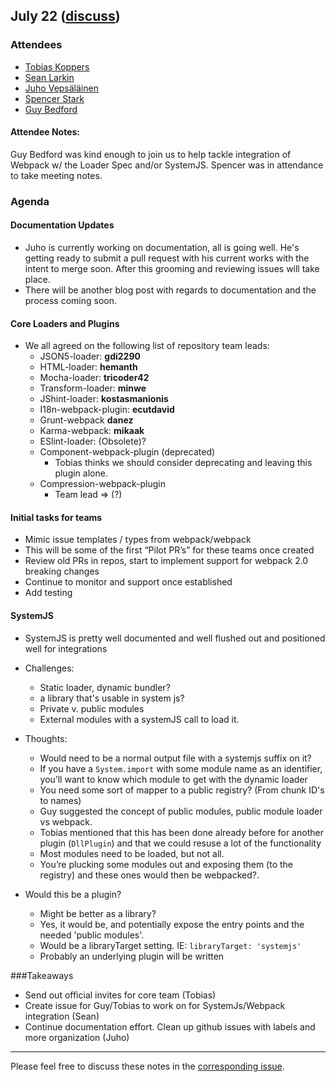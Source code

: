 ## July 22 ([discuss](https://github.com/webpack/meeting-notes/pull/6))

### Attendees

* [Tobias Koppers](https://github.com/sokra)
* [Sean Larkin](http://github.com/thelarkinn)
* [Juho Vepsäläinen](http://github.com/bebraw)
* [Spencer Stark](https://github.com/spencerstark) 
* [Guy Bedford](https://github.com/guybedford)

#### Attendee Notes:
Guy Bedford was kind enough to join us to help tackle integration of Webpack w/ the Loader Spec and/or SystemJS.
Spencer was in attendance to take meeting notes. 

### Agenda

#### Documentation Updates
* Juho is currently working on documentation, all is going well. He's getting ready to submit a pull request with his current works with the intent to merge soon. After this grooming and reviewing issues will take place. 
* There will be another blog post with regards to documentation and the process coming soon. 

#### Core Loaders and Plugins
* We all agreed on the following list of repository team leads:
  * JSON5-loader: **gdi2290**
  * HTML-loader: **hemanth**
  * Mocha-loader: **tricoder42**
  * Transform-loader: **minwe**
  * JShint-loader: **kostasmanionis**
  * I18n-webpack-plugin: **ecutdavid**
  * Grunt-webpack **danez**
  * Karma-webpack: **mikaak**
  * ESlint-loader: (Obsolete)?
  * Component-webpack-plugin (deprecated)
    * Tobias thinks we should consider deprecating and leaving this plugin alone. 
  * Compression-webpack-plugin
    * Team lead => (?) 

#### Initial tasks for teams 
	
* Mimic issue templates / types from webpack/webpack 
* This will be some of the first “Pilot PR’s” for these teams once created
* Review old PRs in repos, start to implement support for webpack 2.0 breaking changes
* Continue to monitor and support once established
* Add testing 

#### SystemJS
* SystemJS is pretty well documented and well flushed out and positioned well for integrations
* Challenges:
  * Static loader, dynamic bundler?
  * a library that's usable in system js?
  * Private v. public modules
  * External modules with a systemJS call to load it.

* Thoughts:
  * Would need to be a normal output file with a systemjs suffix on it?
  * If you have a `System.import` with some module name as an identifier, you’ll want to know which module to get with the dynamic loader
  * You need some sort of mapper to a public registry? (From chunk ID's to names)
  * Guy suggested the concept of public modules, public module loader vs webpack.
  * Tobias mentioned that this has been done already before for another plugin (`DllPlugin`) and that we could resuse a lot of the functionality
  * Most modules need to be loaded, but not all. 
  * You’re plucking some modules out and exposing them (to the registry) and these ones would then be webpacked?.

* Would this be a plugin?
  * Might be better as a library?
  * Yes, it would be, and potentially expose the entry points and the needed 'public modules'. 
  * Would be a libraryTarget setting. IE: `libraryTarget: 'systemjs'`
  * Probably an underlying plugin will be written

###Takeaways  

* Send out official invites for core team (Tobias)
* Create issue for Guy/Tobias to work on for SystemJs/Webpack integration (Sean)
* Continue documentation effort. Clean up github issues with labels and more organization (Juho)

-----------
Please feel free to discuss these notes in the [corresponding issue](https://github.com/webpack/meeting-notes/pull/6).
